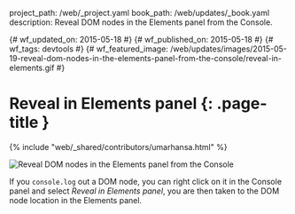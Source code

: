 project_path: /web/_project.yaml
book_path: /web/updates/_book.yaml
description: Reveal DOM nodes in the Elements panel from the Console.

{# wf_updated_on: 2015-05-18 #}
{# wf_published_on: 2015-05-18 #}
{# wf_tags: devtools #}
{# wf_featured_image: /web/updates/images/2015-05-19-reveal-dom-nodes-in-the-elements-panel-from-the-console/reveal-in-elements.gif #}

# Reveal in Elements panel {: .page-title }

{% include "web/_shared/contributors/umarhansa.html" %}


<img src="/web/updates/images/2015-05-19-reveal-dom-nodes-in-the-elements-panel-from-the-console/reveal-in-elements.gif" alt="Reveal DOM nodes in the Elements panel from the Console">

If you <code>console.log</code> out a DOM node, you can right click on it in the Console panel and select <em>Reveal in Elements panel</em>, you are then taken to the DOM node location in the Elements panel.


